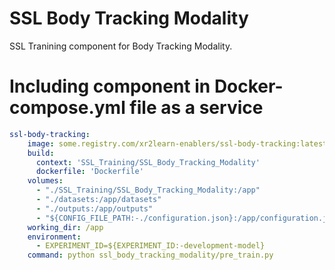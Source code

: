 # SSL Body Tracking Modality

SSL Tranining component for Body Tracking Modality.

# Including component in Docker-compose.yml file as a service

```yaml
ssl-body-tracking:
    image: some.registry.com/xr2learn-enablers/ssl-body-tracking:latest
    build:
      context: 'SSL_Training/SSL_Body_Tracking_Modality'
      dockerfile: 'Dockerfile'
    volumes:
      - "./SSL_Training/SSL_Body_Tracking_Modality:/app"
      - "./datasets:/app/datasets"
      - "./outputs:/app/outputs"
      - "${CONFIG_FILE_PATH:-./configuration.json}:/app/configuration.json"
    working_dir: /app
    environment:
      - EXPERIMENT_ID=${EXPERIMENT_ID:-development-model}
    command: python ssl_body_tracking_modality/pre_train.py

```
